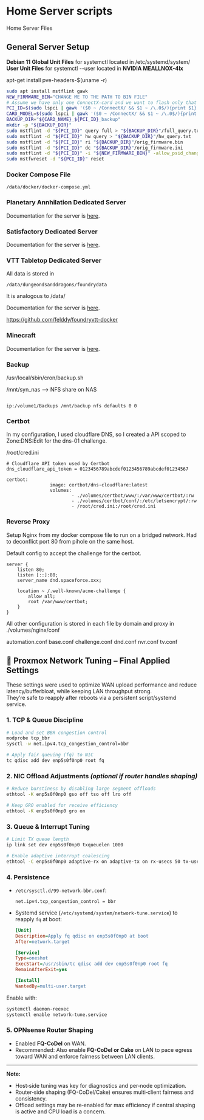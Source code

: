 # Home Server scripts
Home Server Files

## General Server Setup

**Debian 11**
**Global Unit Files** for systemctl located in /etc/systemd/system/
**User Unit Files** for systemctl --user located in
**NVIDIA MEALLNOX-4lx**

apt-get install pve-headers-$(uname -r)

```bash
sudo apt install mstflint gawk
NEW_FIRMWARE_BIN="CHANGE ME TO THE PATH TO BIN FILE"
# Assume we have only one ConnectX-card and we want to flash only that card
PCI_ID=$(sudo lspci | gawk '($0 ~ /ConnectX/ && $1 ~ /\.0$/){print $1}' | head -n 1)
CARD_MODEL=$(sudo lspci | gawk '($0 ~ /ConnectX/ && $1 ~ /\.0$/){print gensub(/[\]\[]/, "", "g", $8$9)}' | head -n1)
BACKUP_DIR="${CARD_NAME}_${PCI_ID}_backup"
mkdir -p "${BACKUP_DIR}"
sudo mstflint -d "${PCI_ID}" query full > "${BACKUP_DIR}"/full_query.txt
sudo mstflint -d "${PCI_ID}" hw query > "${BACKUP_DIR}"/hw_query.txt
sudo mstflint -d "${PCI_ID}" ri "${BACKUP_DIR}"/orig_firmware.bin
sudo mstflint -d "${PCI_ID}" dc "${BACKUP_DIR}"/orig_firmware.ini
sudo mstflint -d "${PCI_ID}" -i "${NEW_FIRMWARE_BIN}" -allow_psid_change burn
sudo mstfwreset -d "${PCI_ID}" reset
```
### Docker Compose File

```
/data/docker/docker-compose.yml
```

### Planetary Annhilation Dedicated Server

Documentation for the server is [here](https://planetaryannihilation.com/guides/hosting-a-local-server/).

### Satisfactory Dedicated Server

Documentation for the server is [here](https://satisfactory.fandom.com/wiki/Dedicated_servers).

### VTT Tabletop Dedicated Server

All data is stored in 

```
/data/dungeondsanddragons/foundrydata
```
It is analogous to /data/

Documentation for the server is [here](https://foundryvtt.com/article/installation/).

https://github.com/felddy/foundryvtt-docker

### Minecraft

Documentation for the server is [here](https://foundryvtt.com/article/installation/).

### Backup

/usr/local/sbin/cron/backup.sh

/mnt/syn_nas --> NFS share on NAS

```

ip:/volume1/Backups /mnt/backup nfs defaults 0 0
```
### Certbot

In my configuration, I used cloudflare DNS, so I created a API scoped to Zone:DNS:Edit for the dns-01 challenge. 

/root/cred.ini

```
# Cloudflare API token used by Certbot
dns_cloudflare_api_token = 0123456789abcdef0123456789abcdef01234567
```

```
certbot:
                image: certbot/dns-cloudflare:latest
                volumes:
                        - ./volumes/certbot/www/:/var/www/certbot/:rw
                        - ./volumes/certbot/conf/:/etc/letsencrypt/:rw
                        - /root/cred.ini:/root/cred.ini
```

### Reverse Proxy

Setup Nginx from my docker compose file to run on a bridged network. Had to deconflict port 80 from pihole on the same host.

Default config to accept the challenge for the certbot.

```
server {
    listen 80;
    listen [::]:80;
    server_name dnd.spaceforce.xxx;
    
    location ~ /.well-known/acme-challenge {
        allow all;
        root /var/www/certbot;
    }
}
```
All other configuration is stored in each file by domain and proxy in ./volumes/nginx/conf

automation.conf  base.conf  challenge.conf  dnd.conf  nvr.conf  tv.conf


## 🚀 Proxmox Network Tuning – Final Applied Settings

These settings were used to optimize WAN upload performance and reduce latency/bufferbloat, while keeping LAN throughput strong.  
They’re safe to reapply after reboots via a persistent script/systemd service.

### 1. TCP & Queue Discipline
```bash
# Load and set BBR congestion control
modprobe tcp_bbr
sysctl -w net.ipv4.tcp_congestion_control=bbr

# Apply fair queuing (fq) to NIC
tc qdisc add dev enp5s0f0np0 root fq
```

### 2. NIC Offload Adjustments *(optional if router handles shaping)*
```bash
# Reduce burstiness by disabling large segment offloads
ethtool -K enp5s0f0np0 gso off tso off lro off

# Keep GRO enabled for receive efficiency
ethtool -K enp5s0f0np0 gro on
```

### 3. Queue & Interrupt Tuning
```bash
# Limit TX queue length
ip link set dev enp5s0f0np0 txqueuelen 1000

# Enable adaptive interrupt coalescing
ethtool -C enp5s0f0np0 adaptive-rx on adaptive-tx on rx-usecs 50 tx-usecs 50
```

### 4. Persistence
- `/etc/sysctl.d/99-network-bbr.conf`:
  ```
  net.ipv4.tcp_congestion_control = bbr
  ```
- Systemd service (`/etc/systemd/system/network-tune.service`) to reapply `fq` at boot:
  ```ini
  [Unit]
  Description=Apply fq qdisc on enp5s0f0np0 at boot
  After=network.target

  [Service]
  Type=oneshot
  ExecStart=/usr/sbin/tc qdisc add dev enp5s0f0np0 root fq
  RemainAfterExit=yes

  [Install]
  WantedBy=multi-user.target
  ```

Enable with:
```bash
systemctl daemon-reexec
systemctl enable network-tune.service
```

### 5. OPNsense Router Shaping
- Enabled **FQ-CoDel** on WAN.
- Recommended: Also enable **FQ-CoDel or Cake** on LAN to pace egress toward WAN and enforce fairness between LAN clients.

---

**Note:**  
- Host‑side tuning was key for diagnostics and per‑node optimization.  
- Router‑side shaping (FQ-CoDel/Cake) ensures multi‑client fairness and consistency.  
- Offload settings may be re‑enabled for max efficiency if central shaping is active and CPU load is a concern.

